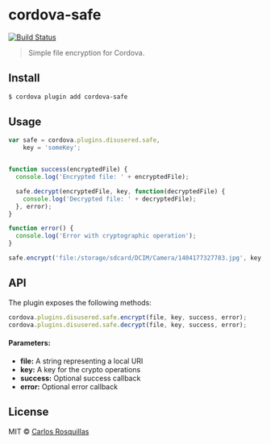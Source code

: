 cordova-safe
====

[![Build Status](https://travis-ci.org/disusered/cordova-safe.svg)](https://travis-ci.org/disusered/cordova-safe)

> Simple file encryption for Cordova.

## Install

```bash
$ cordova plugin add cordova-safe
```

## Usage

```javascript
var safe = cordova.plugins.disusered.safe,
    key = 'someKey';


function success(encryptedFile) {
  console.log('Encrypted file: ' + encryptedFile);

  safe.decrypt(encryptedFile, key, function(decryptedFile) {
    console.log('Decrypted file: ' + decryptedFile);
  }, error);
}

function error() {
  console.log('Error with cryptographic operation');
}

safe.encrypt('file:/storage/sdcard/DCIM/Camera/1404177327783.jpg', key, success, error);
```

## API

The plugin exposes the following methods:

```javascript
cordova.plugins.disusered.safe.encrypt(file, key, success, error);
cordova.plugins.disusered.safe.decrypt(file, key, success, error);
```

#### Parameters:
* __file:__ A string representing a local URI
* __key:__ A key for the crypto operations
* __success:__ Optional success callback
* __error:__ Optional error callback

## License

MIT © [Carlos Rosquillas](http://carlosanton.io)
